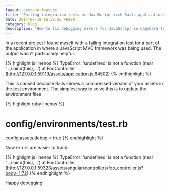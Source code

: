 ```yaml
---
layout: post-no-feature
title: "Failing integration tests on JavaScript-rich Rails applications"
date: 2014-08-18 16:58:55 +0200
category: blog
description: "How to fix debugging errors for JavaScript in Capybara tests"
---
```


In a recent project I found myself with a failing integration test for a part of the application in where a JavaScript MVC framework was being used. The output wasn't particularly helpful:

{% highlight js linenos %}
TypeError: 'undefined' is not a function (near '...}.bind(this),...')
    at FooController (http://127.0.0.1:59119/assets/application.js:64502)
{% endhighlight %}

This is caused because Rails serves a compressed version of your assets in the test environment. The simplest way to solve this is to update the environment files

{% highlight ruby linenos %}
# config/environments/test.rb
config.assets.debug = true
{% endhighlight %}

Now errors are easier to track:

{% highlight js linenos %}
TypeError: 'undefined' is not a function (near '...}.bind(this),...')
    at FooController (http://127.0.0.1:59323/assets/angular/controllers/foo_controller.js?body=1:72)
{% endhighlight %}

Happy debugging!
